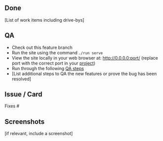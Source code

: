 ## Done

[List of work items including drive-bys]

## QA

- Check out this feature branch
- Run the site using the command `./run serve`
- View the site locally in your web browser at: http://0.0.0.0:port/ (replace port with the correct port in your [project](https://canonical-web-and-design.github.io/practices/project-structure/ports.html))
- Run through the following [QA steps](https://canonical-web-and-design.github.io/practices/workflow/qa-steps.html)
- [List additional steps to QA the new features or prove the bug has been resolved]


## Issue / Card

Fixes #

## Screenshots

[if relevant, include a screenshot]
